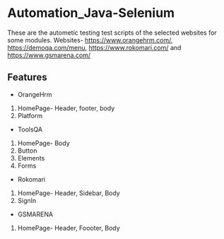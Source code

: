 
# Automation_Java-Selenium
These are the autometic testing test scripts of the selected websites for some modules.
Websites- https://www.orangehrm.com/, https://demoqa.com/menu, https://www.rokomari.com/ and https://www.gsmarena.com/


## Features

* OrangeHrm
1. HomePage- Header, footer, body
2. Platform


* ToolsQA
1. HomePage- Body
2. Button
3. Elements
4. Forms


* Rokomari
1. HomePage- Header, Sidebar, Body
2. SignIn 


* GSMARENA
1. HomePage- Header, Foooter, Body

